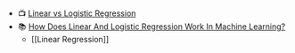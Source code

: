 
- 📺 [Linear vs Logistic Regression](https://www.youtube.com/watch?v=OCwZyYH14uw&list=PLasd6OSjN2oK4nLzXk7isXA9IjBKB4hdB&index=8&t=838s)
- 📚 [How Does Linear And Logistic Regression Work In Machine Learning?](https://www.analyticssteps.com/blogs/how-does-linear-and-logistic-regression-work-machine-learning)
	- [[Linear Regression]]